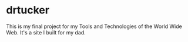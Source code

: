 # drtucker

This is my final project for my Tools and Technologies of the World Wide Web. It's a site I built for my dad.
